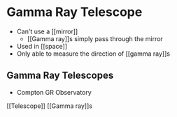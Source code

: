 # Gamma Ray Telescope

- Can't use a [[mirror]]
  - [[Gamma ray]]s simply pass through the mirror
- Used in [[space]]
- Only able to measure the direction of [[gamma ray]]s

## Gamma Ray Telescopes

- Compton GR Observatory

[[Telescope]] [[Gamma ray]]s

